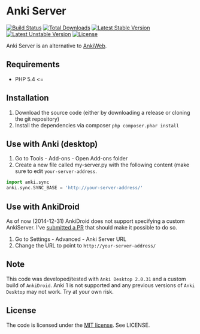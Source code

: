 # Anki Server

[![Build Status](https://travis-ci.org/tomzx/anki-server.svg)](https://travis-ci.org/tomzx/anki-server)
[![Total Downloads](https://poser.pugx.org/tomzx/anki-server/downloads.svg)](https://packagist.org/packages/tomzx/anki-server)
[![Latest Stable Version](https://poser.pugx.org/tomzx/anki-server/v/stable.svg)](https://packagist.org/packages/tomzx/anki-server)
[![Latest Unstable Version](https://poser.pugx.org/tomzx/anki-server/v/unstable.svg)](https://packagist.org/packages/tomzx/anki-server)
[![License](https://poser.pugx.org/tomzx/anki-server/license.svg)](https://packagist.org/packages/tomzx/anki-server)

Anki Server is an alternative to [AnkiWeb](https://ankiweb.net/).


## Requirements

* PHP 5.4 <=

## Installation

1. Download the source code (either by downloading a release or cloning the git repository)
2. Install the dependencies via composer `php composer.phar install`

## Use with Anki (desktop)

1. Go to Tools - Add-ons - Open Add-ons folder
2. Create a new file called my-server.py with the following content (make sure to edit `your-server-address`.

```python
import anki.sync
anki.sync.SYNC_BASE = 'http://your-server-address/'
```

## Use with AnkiDroid

As of now (2014-12-31) AnkiDroid does not support specifying a custom AnkiServer. I've [submitted a PR](https://github.com/ankidroid/Anki-Android/pull/680) that should make it possible to do so.

1. Go to Settings - Advanced - Anki Server URL
2. Change the URL to point to `http://your-server-address/`

## Note

This code was developed/tested with `Anki Desktop 2.0.31` and a custom build of `AnkiDroid`. Anki 1 is not supported and any previous versions of `Anki Desktop` may not work. Try at your own risk.

## License

The code is licensed under the [MIT license](http://choosealicense.com/licenses/mit/). See LICENSE.